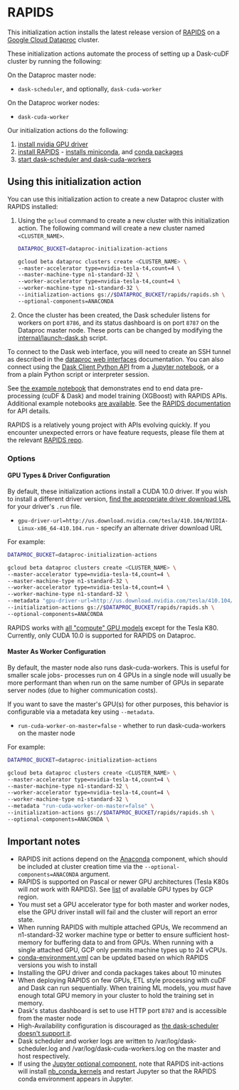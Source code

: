 # RAPIDS

This initialization action installs the latest release version of [RAPIDS](https://rapids.ai/) on a [Google Cloud Dataproc](https://cloud.google.com/dataproc) cluster. 

These initialization actions automate the process of setting up a Dask-cuDF cluster by running the following:

On the Dataproc master node:
- `dask-scheduler`, and optionally, `dask-cuda-worker`

On the Dataproc worker nodes:
- `dask-cuda-worker`

Our initialization actions do the following:
1. [install nvidia GPU driver](internal/install-gpu-driver.sh)
2. [install RAPIDS](rapids.sh) - [installs miniconda](https://github.com/GoogleCloudPlatform/dataproc-initialization-actions/tree/master/conda), and [conda packages](internal/conda-environment.yml)
3. [start dask-scheduler and dask-cuda-workers](internal/launch-dask.sh)

## Using this initialization action
You can use this initialization action to create a new Dataproc cluster with RAPIDS installed:

1. Using the `gcloud` command to create a new cluster with this initialization action. The following command will create a new cluster named `<CLUSTER_NAME>`.

    ```bash
    DATAPROC_BUCKET=dataproc-initialization-actions

    gcloud beta dataproc clusters create <CLUSTER_NAME> \
    --master-accelerator type=nvidia-tesla-t4,count=4 \
    --master-machine-type n1-standard-32 \
    --worker-accelerator type=nvidia-tesla-t4,count=4 \
    --worker-machine-type n1-standard-32 \
    --initialization-actions gs://$DATAPROC_BUCKET/rapids/rapids.sh \
    --optional-components=ANACONDA
    ```

2. Once the cluster has been created, the Dask scheduler listens for workers on port `8786`, and its status dashboard is on port `8787` on the Dataproc master node. These ports can be changed by modifying the [internal/launch-dask.sh](launch-dask.sh) script.

To connect to the Dask web interface, you will need to create an SSH tunnel as described in the [dataproc web interfaces](https://cloud.google.com/dataproc/cluster-web-interfaces) documentation. You can also connect using the [Dask Client Python API](http://distributed.dask.org/en/latest/client.html) from a [Jupyter notebook](https://cloud.google.com/dataproc/docs/concepts/components/jupyter), or a from a plain Python script or interpreter session.

See [the example notebook](https://github.com/rapidsai/notebooks-extended/tree/master/advanced/E2E/taxi/NYCTaxi-E2E.ipynb) that demonstrates end to end data pre-processing (cuDF & Dask) and model training (XGBoost) with RAPIDS APIs. Additional example notebooks [are available](https://github.com/rapidsai/notebooks). See the [RAPIDS documentation](https://docs.rapids.ai/) for API details.

RAPIDS is a relatively young project with APIs evolving quickly. If you encounter unexpected errors or have feature requests, please file them at the relevant [RAPIDS repo](https://github.com/rapidsai).

### Options

#### GPU Types & Driver Configuration

By default, these initialization actions install a CUDA 10.0 driver. If you wish to install a different driver version, [find the appropriate driver download URL](https://www.nvidia.com/Download/index.aspx?lang=en-us) for your driver's `.run` file.

* `gpu-driver-url=http://us.download.nvidia.com/tesla/410.104/NVIDIA-Linux-x86_64-410.104.run` - specify an alternate driver download URL

For example:

```bash
DATAPROC_BUCKET=dataproc-initialization-actions

gcloud beta dataproc clusters create <CLUSTER_NAME> \
--master-accelerator type=nvidia-tesla-t4,count=4 \
--master-machine-type n1-standard-32 \
--worker-accelerator type=nvidia-tesla-t4,count=4 \
--worker-machine-type n1-standard-32 \
--metadata "gpu-driver-url=http://us.download.nvidia.com/tesla/410.104/NVIDIA-Linux-x86_64-410.104.run" \
--initialization-actions gs://$DATAPROC_BUCKET/rapids/rapids.sh \
--optional-components=ANACONDA
```

RAPIDS works with [all "compute" GPU models](https://cloud.google.com/compute/docs/gpus/) except for the Tesla K80. Currently, only CUDA 10.0 is supported for RAPIDS on Dataproc.

#### Master As Worker Configuration

By default, the master node also runs dask-cuda-workers. This is useful for smaller scale jobs- processes run on 4 GPUs in a single node will usually be more performant than when run on the same number of GPUs in separate server nodes (due to higher communication costs).

If you want to save the master's GPU(s) for other purposes, this behavior is configurable via a metadata key using `--metadata`.

* `run-cuda-worker-on-master=false` - whether to run dask-cuda-workers on the master node

For example:
```bash
DATAPROC_BUCKET=dataproc-initialization-actions

gcloud beta dataproc clusters create <CLUSTER_NAME> \
--master-accelerator type=nvidia-tesla-t4,count=4 \
--master-machine-type n1-standard-32 \
--worker-accelerator type=nvidia-tesla-t4,count=4 \
--worker-machine-type n1-standard-32 \
--metadata "run-cuda-worker-on-master=false" \
--initialization-actions gs://$DATAPROC_BUCKET/rapids/rapids.sh \
--optional-components=ANACONDA \
```

## Important notes
* RAPIDS init actions depend on the [Anaconda](https://cloud.google.com/dataproc/docs/concepts/components/anaconda) component, which should be included at cluster creation time via the `--optional-components=ANACONDA` argument.
* RAPIDS is supported on Pascal or newer GPU architectures (Tesla K80s will _not_ work with RAPIDS). See [list](https://cloud.google.com/compute/docs/gpus/) of available GPU types by GCP region.
* You must set a GPU accelerator type for both master and worker nodes, else the GPU driver install will fail and the cluster will report an error state.
* When running RAPIDS with multiple attached GPUs, We recommend an n1-standard-32 worker machine type or better to ensure sufficient host-memory for buffering data to and from GPUs. When running with a single attached GPU, GCP only permits machine types up to 24 vCPUs.
* [conda-environment.yml](internal/conda-environment.yml) can be updated based on which RAPIDS versions you wish to install
* Installing the GPU driver and conda packages takes about 10 minutes
* When deploying RAPIDS on few GPUs, ETL style processing with cuDF and Dask can run sequentially. When training ML models, you _must_ have enough total GPU memory in your cluster to hold the training set in memory.
* Dask's status dashboard is set to use HTTP port `8787` and is accessible from the master node
* High-Availability configuration is discouraged as [the dask-scheduler doesn't support it](https://github.com/dask/distributed/issues/1072).
* Dask scheduler and worker logs are written to /var/log/dask-scheduler.log and /var/log/dask-cuda-workers.log on the master and host respectively.
* If using the [Jupyter optional component](https://cloud.google.com/dataproc/docs/concepts/components/jupyter), note that RAPIDS init-actions will install [nb_conda_kernels](https://github.com/Anaconda-Platform/nb_conda_kernels) and restart Jupyter so that the RAPIDS conda environment appears in Jupyter.
